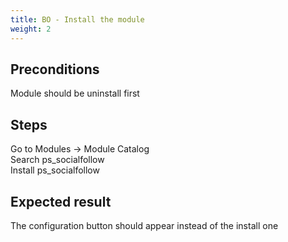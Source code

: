 ```yaml
---
title: BO - Install the module
weight: 2
---
```


## Preconditions

Module should be uninstall first
## Steps

Go to Modules -> Module Catalog<br />
Search ps_socialfollow<br />
Install ps_socialfollow

## Expected result

The configuration button should appear instead of the install one

